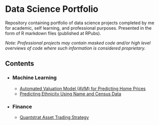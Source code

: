 # Data Science Portfolio
Repository containing portfolio of data science projects completed by me for academic, self learning, and professional purposes. Presented in the form of R markdown files (published at RPubs).

*Note: Professional projects may contain masked code and/or high level overviews of code where such information is considered proprietary.*

## Contents
* ### Machine Learning
  * [Automated Valuation Model (AVM) for Predicting Home Prices](http://rpubs.com/jwcb1025/AVM)
  * [Predicting Ethnicity Using Name and Census Data](http://rpubs.com/jwcb1025/est_ethnicity)
* ### Finance
  * [Quantstrat Asset Trading Strategy](http://rpubs.com/jwcb1025/quantstrat_trading_strategy)
